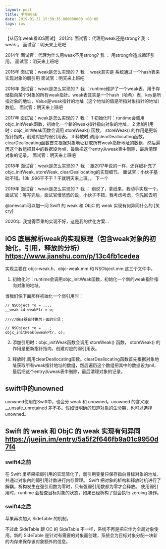 ```yaml
---
layout: post
title: 手写Weak
date: 2019-01-31 15:30:35.000000000 +08:00
tags: ios
---
```


【从历年weak看iOS面试】
2013年
面试官：代理用weak还是strong?
我 ：weak 。 
面试官：明天来上班吧

2014年
面试官：代理为什么用weak不用strong?
我 ： 用strong会造成循环引用。
面试官：明天来上班吧

2015年
面试官：weak是怎么实现的？
我 ：weak其实是 系统通过一个hash表来实现对象的弱引用
面试官：明天来上班吧

2016年
面试官：weak是怎么实现的？
我 ：runtime维护了一个weak表，用于存储指向某个对象的所有weak指针。weak表其实是一个hash（哈希）表，key是所指对象的地址，Value是weak指针的地址（这个地址的值是所指对象指针的地址）数组。
面试官：明天来上班吧

2017年
面试官：weak是怎么实现的？
我 ：	1	初始化时：runtime会调用objc_initWeak函数，初始化一个新的weak指针指向对象的地址。
          2	   添加引用时：objc_initWeak函数会调用 storeWeak() 函数， storeWeak() 的作用是更新指针指向，创建对应的弱引用表。
             3    释放时,调用clearDeallocating函数。clearDeallocating函数首先根据对象地址获取所有weak指针地址的数组，然后遍历这个数组把其中的数据设为nil，最后把这个entry从weak表中删除，最后清理对象的记录。
面试官：明天来上班吧

2018年
面试官：weak是怎么实现的？
我 ：跟2017年说的一样，还详细补充了objc_initWeak, storeWeak, clearDeallocating的实现细节。
面试官：小伙子基础不错。13k ,996干不干？干就明天来上班。。   下一个

2019年
面试官：weak是怎么实现的？
我 ：     别说了，拿纸来，我动手实现一个。
面试官：等写完后，面试官慢悠悠的说，小伙子不错，我考虑考虑，你先回去吧

@onevcat:可以加一问 Swift 的 weak 和 ObjC 的 weak 实现有何异同什么的 [笑cry] 

2020年: 我觉得苹果的实现不好，这是我的优化方案...

## iOS 底层解析weak的实现原理（包含weak对象的初始化，引用，释放的分析）https://www.jianshu.com/p/13c4fb1cedea

实现主要在 objc-weak.h、objc-weak.mm 和 NSObject.mm 这三个文件中。

1. 初始化时：runtime会调用objc_initWeak函数，初始化一个新的weak指针指向对象的地址。

当我们像下面那样初始化一个弱引用时：

```
// NSObject *o = ...;
__weak id weakPtr = o;

/////编译器会转换为下面的实现：

// NSObject *o = ...;
objc_initWeak(&weakPtr, o);
```

2. 添加引用时：objc_initWeak函数会调用 storeWeak() 函数， storeWeak() 的作用是更新指针指向，创建对应的弱引用表。

3. 释放时,调用clearDeallocating函数。clearDeallocating函数首先根据对象地址获取所有weak指针地址的数组，然后遍历这个数组把其中的数据设为nil，最后把这个entry从weak表中删除，最后清理对象的记录。

## swift中的unowned

unowned使用在Swift中，也会分 weak 和 unowned。unowned 的含义跟 __unsafe_unretained 差不多。假如很明确的知道对象的生命期，也可以选择 unowned。

## Swift 的 weak 和 ObjC 的 weak 实现有何异同 https://juejin.im/entry/5a5f2f646fb9a01c9950d7f4

### swift4之前

在 Swift 里苹果把弱引用的实现简化了，弱引用变量只保存指向目标对象的地址，并通过对象內的弱引用计数进行内存管理。
Swift 把对象的析构和释放时机进行了解耦，析构发生在强引用数为零时，只有强弱引用数都为零才会释放。
使用弱引用时，runtime 会检查目标对象的状态，如果已经析构了就会执行 zeroing 操作。

### swift4之后

苹果再次加入 SideTable 的机制。

不过此 SideTable 跟 OC 的 SideTable 不一样，系统不再是把它作为全局对象使用。新的 SideTable 是针对有需要的对象而创建，系统会为目标对象分配一块新的内存来保存该对象额外的信息。
